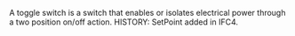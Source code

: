 A toggle switch is a switch that enables or isolates electrical power through a two position on/off action.  HISTORY: SetPoint added in IFC4.